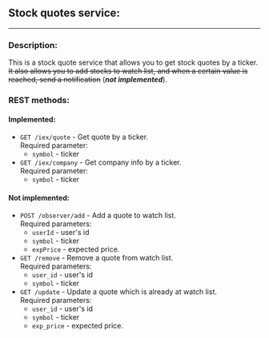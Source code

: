 ## Stock quotes service:

<hr>

### Description:
This is a stock quote service that allows you to get stock quotes by a ticker. ~~It also allows you to add stocks to
watch list, and when a certain value is reached, send a notification~~ (_**not implemented**_).

### REST methods:

#### Implemented:

* `GET /iex/quote` - Get quote by a ticker. <br>
  Required parameter:
    * `symbol` - ticker
* `GET /iex/company` - Get  company info by a ticker. <br>
  Required parameter:
  * `symbol` - ticker

#### Not implemented:

* `POST /observer/add` - Add a quote to watch list. <br>
  Required parameters:
    * `userId` - user's id
    * `symbol` - ticker
    * `expPrice` - expected price.
* `GET /remove` - Remove a quote from watch list. <br>
  Required parameters:
    * `user_id` - user's id
    * `symbol` - ticker
* `GET /update` - Update a quote which is already at watch list. <br>
  Required parameters:
    * `user_id` - user's id
    * `symbol` - ticker
    * `exp_price` - expected price.